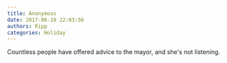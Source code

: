 ```yaml
---
title: Anonymous
date: 2017-06-10 22:03:56
authors: Ripp
categories: Holiday
---
```


 Countless people have offered advice to the mayor, and she's not listening.